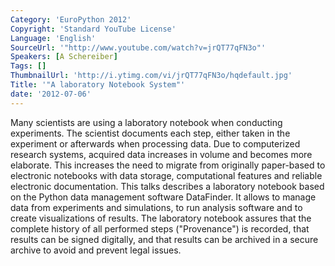 ```yaml
---
Category: 'EuroPython 2012'
Copyright: 'Standard YouTube License'
Language: 'English'
SourceUrl: '"http://www.youtube.com/watch?v=jrQT77qFN3o"'
Speakers: [A Schereiber]
Tags: []
ThumbnailUrl: 'http://i.ytimg.com/vi/jrQT77qFN3o/hqdefault.jpg'
Title: '"A laboratory Notebook System"'
date: '2012-07-06'
---
```

Many scientists are using a laboratory notebook when conducting experiments.
The scientist documents each step, either taken in the experiment or
afterwards when processing data. Due to computerized research systems,
acquired data increases in volume and becomes more elaborate. This increases
the need to migrate from originally paper-based to electronic notebooks with
data storage, computational features and reliable electronic documentation.
This talks describes a laboratory notebook based on the Python data management
software DataFinder. It allows to manage data from experiments and
simulations, to run analysis software and to create visualizations of results.
The laboratory notebook assures that the complete history of all performed
steps ("Provenance") is recorded, that results can be signed digitally, and
that results can be archived in a secure archive to avoid and prevent legal
issues.

